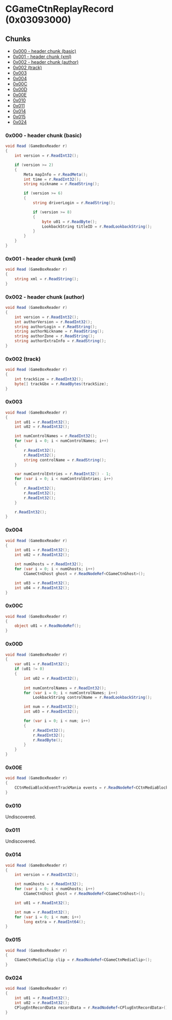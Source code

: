 # CGameCtnReplayRecord (0x03093000)

## Chunks

- [0x000 - header chunk (basic)](#0x000---header-chunk-basic)
- [0x001 - header chunk (xml)](#0x001---header-chunk-xml)
- [0x002 - header chunk (author)](#0x002---header-chunk-author)
- [0x002 (track)](#0x002-track)
- [0x003](#0x003)
- [0x004](#0x004)
- [0x00C](#0x00c)
- [0x00D](#0x00d)
- [0x00E](#0x00e)
- [0x010](#0x010)
- [0x011](#0x011)
- [0x014](#0x014)
- [0x015](#0x015)
- [0x024](#0x024)

### 0x000 - header chunk (basic)

```cs
void Read (GameBoxReader r)
{
    int version = r.ReadInt32();

    if (version >= 2)
    {
        Meta mapInfo = r.ReadMeta();
        int time = r.ReadInt32();
        string nickname = r.ReadString();

        if (version >= 6)
        {
            string driverLogin = r.ReadString();

            if (version >= 8)
            {
                byte u01 = r.ReadByte();
                LookbackString titleID = r.ReadLookbackString();
            }
        }
    }
}
```

### 0x001 - header chunk (xml)

```cs
void Read (GameBoxReader r)
{
    string xml = r.ReadString();
}
```

### 0x002 - header chunk (author)

```cs
void Read (GameBoxReader r)
{
    int version = r.ReadInt32();
    int authorVersion = r.ReadInt32();
    string authorLogin = r.ReadString();
    string authorNickname = r.ReadString();
    string authorZone = r.ReadString();
    string authorExtraInfo = r.ReadString();
}
```

### 0x002 (track)

```cs
void Read (GameBoxReader r)
{
    int trackSize = r.ReadInt32();
    byte[] trackGbx = r.ReadBytes(trackSize);
}
```

### 0x003

```cs
void Read (GameBoxReader r)
{
    int u01 = r.ReadInt32();
    int u02 = r.ReadInt32();

    int numControlNames = r.ReadInt32();
    for (var i = 0; i < numControlNames; i++)
    {
        r.ReadInt32();
        r.ReadInt32();
        string controlName = r.ReadString();
    }

    var numControlEntries = r.ReadInt32() - 1;
    for (var i = 0; i < numControlEntries; i++)
    {
        r.ReadInt32();
        r.ReadInt32();
        r.ReadInt32();
    }

    r.ReadInt32();
}
```

### 0x004

```cs
void Read (GameBoxReader r)
{
    int u01 = r.ReadInt32();
    int u02 = r.ReadInt32();

    int numGhosts = r.ReadInt32();
    for (var i = 0; i < numGhosts; i++)
        CGameCtnGhost ghost = r.ReadNodeRef<CGameCtnGhost>();

    int u03 = r.ReadInt32();
    int u04 = r.ReadInt32();
}
```

### 0x00C

```cs
void Read (GameBoxReader r)
{
    object u01 = r.ReadNodeRef();
}
```

### 0x00D

```cs
void Read (GameBoxReader r)
{
    var u01 = r.ReadInt32();
    if (u01 != 0)
    {
        int u02 = r.ReadInt32();
        
        int numControlNames = r.ReadInt32();
        for (var i = 0; i < numControlNames; i++)
            LookbackString controlName = r.ReadLookbackString();

        int num = r.ReadInt32();
        int u03 = r.ReadInt32();

        for (var i = 0; i < num; i++)
        {
            r.ReadInt32();
            r.ReadInt32();
            r.ReadByte();
        }
    }
}
```

### 0x00E

```cs
void Read (GameBoxReader r)
{
    CCtnMediaBlockEventTrackMania events = r.ReadNodeRef<CCtnMediaBlockEventTrackMania>();
}
```

### 0x010

Undiscovered.

### 0x011

Undiscovered.

### 0x014

```cs
void Read (GameBoxReader r)
{
    int version = r.ReadInt32();

    int numGhosts = r.ReadInt32();
    for (var i = 0; i < numGhosts; i++)
        CGameCtnGhost ghost = r.ReadNodeRef<CGameCtnGhost>();

    int u01 = r.ReadInt32();

    int num = r.ReadInt32();
    for (var i = 0; i < num; i++)
        long extra = r.ReadInt64();
}
```

### 0x015

```cs
void Read (GameBoxReader r)
{
    CGameCtnMediaClip clip = r.ReadNodeRef<CGameCtnMediaClip>();
}
```

### 0x024

```cs
void Read (GameBoxReader r)
{
    int u01 = r.ReadInt32();
    int u02 = r.ReadInt32();
    CPlugEntRecordData recordData = r.ReadNodeRef<CPlugEntRecordData>();
}
```
